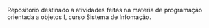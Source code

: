 Repositorio destinado a atividades feitas na materia de programação orientada a objetos I, curso Sistema de Infomação.
